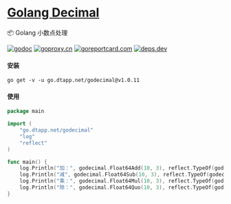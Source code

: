 <h1>
<a href="https://www.dtapp.net/">Golang Decimal</a>
</h1>

📦 Golang 小数点处理

[comment]: <> (go)
[![godoc](https://pkg.go.dev/badge/go.dtapp.net/godecimal?status.svg)](https://pkg.go.dev/go.dtapp.net/godecimal)
[![goproxy.cn](https://goproxy.cn/stats/go.dtapp.net/godecimal/badges/download-count.svg)](https://goproxy.cn/stats/go.dtapp.net/godecimal)
[![goreportcard.com](https://goreportcard.com/badge/go.dtapp.net/godecimal)](https://goreportcard.com/report/go.dtapp.net/godecimal)
[![deps.dev](https://img.shields.io/badge/deps-go-red.svg)](https://deps.dev/go/go.dtapp.net%2Fgodecimal)

#### 安装

```shell
go get -v -u go.dtapp.net/godecimal@v1.0.11
```

#### 使用

```go
package main

import (
	"go.dtapp.net/godecimal"
	"log"
	"reflect"
)

func main() {
	log.Println("加：", godecimal.Float64Add(10, 3), reflect.TypeOf(godecimal.Float64Add(10, 3)))
	log.Println("减", godecimal.Float64Sub(10, 3), reflect.TypeOf(godecimal.Float64Sub(10, 3)))
	log.Println("乘：", godecimal.Float64Mul(10, 3), reflect.TypeOf(godecimal.Float64Mul(10, 3)))
	log.Println("除：", godecimal.Float64Quo(10, 3), reflect.TypeOf(godecimal.Float64Quo(10, 3)))
}
```